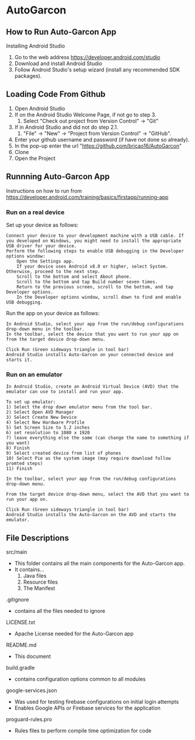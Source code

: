 # AutoGarcon

How to Run Auto-Garcon App
--------------------------------------
Installing Android Studio
1) Go to the web address https://developer.android.com/studio
2) Download and install Android Studio
2) Follow Android Studio's setup wizard (install any recommended SDK packages).

Loading Code From Github
--------------------------------------
1) Open Android Studio
2) If on the Android Studio Welcome Page, if not go to step 3.
	1) Select "Check out project from Version Control" -> "Git"
2) If in Android Studio and did not do step 2.1.
	1) "File" -> "New" -> "Project from Version Control" -> "GitHub".
4) Enter your github username and password (if have not done so already).
5) In the pop-up enter the url "https://github.com/bricao16/AutoGarcon"
6) Clone
7) Open the Project

Runnning Auto-Garcon App
--------------------------------------
Instructions on how to run from https://developer.android.com/training/basics/firstapp/running-app

### Run on a real device
Set up your device as follows:

    Connect your device to your development machine with a USB cable. If you developed on Windows, you might need to install the appropriate USB driver for your device.
    Perform the following steps to enable USB debugging in the Developer options window:
        Open the Settings app.
        If your device uses Android v8.0 or higher, select System. Otherwise, proceed to the next step.
        Scroll to the bottom and select About phone.
        Scroll to the bottom and tap Build number seven times.
        Return to the previous screen, scroll to the bottom, and tap Developer options.
        In the Developer options window, scroll down to find and enable USB debugging.

Run the app on your device as follows:

    In Android Studio, select your app from the run/debug configurations drop-down menu in the toolbar.
    In the toolbar, select the device that you want to run your app on from the target device drop-down menu.

    Click Run (Green sideways triangle in tool bar)
    Android Studio installs Auto-Garcon on your connected device and starts it.

### Run on an emulator

    In Android Studio, create an Android Virtual Device (AVD) that the emulator can use to install and run your app.
    
    To set up emulator:
    1) Select the drop down emulator menu from the tool bar.
    2) Select Open AVD Manager
    3) Select Create New Device
    4) Select New Hardware Profile
    5) Set Screen Size to 5.2 inches
    6) set resolution to 1080 x 1920
    7) leave everything else the same (can change the name to something if you want)
    8) Finish
    9) Select created device from list of phones
    10) Select Pie as the system image (may require download follow promted steps)
    11) Finish
    
    In the toolbar, select your app from the run/debug configurations drop-down menu.

    From the target device drop-down menu, select the AVD that you want to run your app on.

    Click Run (Green sideways triangle in tool bar)
    Android Studio installs the Auto-Garcon on the AVD and starts the emulator.









<b>File Descriptions</b>
-------------------------------
src/main
* This folder contains all the main components for the Auto-Garcon app.
* It contains...
  1. Java files
  2. Resource files
  3. The Manifest

.gitignore
 * contains all the files needed to ignore

LICENSE.txt
* Apache License needed for the Auto-Garcon app
  
README.md
* This document

build.gradle
* contains configuration options common to all modules

google-services.json
* Was used for testing firebase configurations on initial login attempts
* Enables Google APIs or Firebase services for the application  

proguard-rules.pro
* Rules files to perform compile time optimization for code
